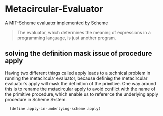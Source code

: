 # Metacircular-Evaluator
A MIT-Scheme evaluator implemented by Scheme


> The evaluator, which determines the meaning of expressions in a programming language, is just another program.


## solving the definition mask issue of procedure apply
Having two different things called apply leads to a technical problem in running the metacircular evaluator, because defining the metacircular evaluator’s apply will mask the definition of the primitive. One way around this is to rename the metacircular apply to avoid conflict with the name of the primitive procedure, which enable us to reference the underlying apply procedure in Scheme System.

      (define apply-in-underlying-scheme apply)
